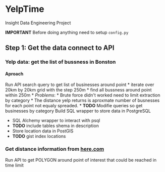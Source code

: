# YelpTime

Insight Data Engineering Project  

**IMPORTANT** Before doing anything need to setup `config.py`
## Step 1: Get the data connect to API  

### Yelp data: get the list of bussness in Bonston  

#### Aproach
Run API search query to get list of businesses around point 
	* iterate over 20km by 20km grid with the step 250m
	* find all bussness around point within 250m
	* *Problems*: 
		* Brute force didn't worked need to limit extraction by category
		* The distance yelp returns  is aproxmate number of busnesses for each point  not equaly spreaded.
		* **TODO**  Modifie queries so get businesses by category 
Build SQL wrapper to store data in PostgreSQL
* SQL Alchemy wrapper to interact with psql
* **TODO**  include tables shema in description
* Store location data in PostGIS
* **TODO** gist index locations

### Get distance information from [here.com](https://developer.here.com/)  
Run API to get POLYGON around point of interest that could be reached in time limit